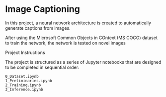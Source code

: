 # Image Captioning

In this project, a neural network architecture is created to automatically generate captions from images.

After using the Microsoft Common Objects in COntext (MS COCO) dataset to train the network, the network is tested on novel images

Project Instructions

The project is structured as a series of Jupyter notebooks that are designed to be completed in sequential order:

    0_Dataset.ipynb
    1_Preliminaries.ipynb
    2_Training.ipynb
    3_Inference.ipynb

